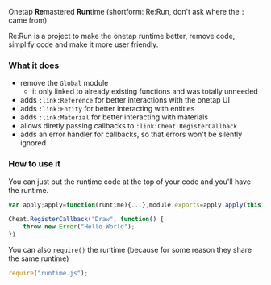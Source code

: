 
Onetap **Re**mastered **Run**time (shortform: Re:Run, don't ask where the `:` came from)

Re:Run is a project to make the onetap runtime better, remove code, simplify code and make it more user friendly.

### What it does

- remove the `Global` module
  - it only linked to already existing functions and was totally unneeded
- adds `:link:Reference` for better interactions with the onetap UI
- adds `:link:Entity` for better interacting with entities
- adds `:link:Material` for better interacting with materials
- allows diretly passing callbacks to `:link:Cheat.RegisterCallback`
- adds an error handler for callbacks, so that errors won't be silently ignored

### How to use it

You can just put the runtime code at the top of your code and you'll have the runtime.

```js
var apply;apply=function(runtime){...},module.exports=apply,apply(this);

Cheat.RegisterCallback("Draw", function() {
    throw new Error("Hello World");
})
```


You can also `require()` the runtime (because for some reason they share the same runtime)

```js
require("runtime.js");
```
